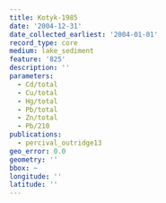 ```yaml
---
title: Kotyk-1985
date: '2004-12-31'
date_collected_earliest: '2004-01-01'
record_type: core
medium: lake_sediment
feature: '825'
description: ''
parameters:
  - Cd/total
  - Cu/total
  - Hg/total
  - Pb/total
  - Zn/total
  - Pb/210
publications:
  - percival_outridge13
geo_error: 0.0
geometry: ''
bbox: ~
longitude: ''
latitude: ''
---
```


